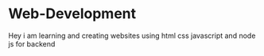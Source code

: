 # Web-Development
Hey i  am  learning and creating websites using html css javascript and node js for backend
